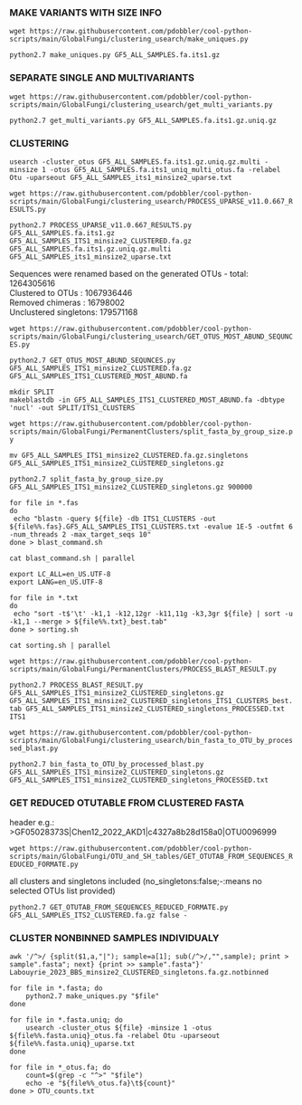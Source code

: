 ### MAKE VARIANTS WITH SIZE INFO

`wget https://raw.githubusercontent.com/pdobbler/cool-python-scripts/main/GlobalFungi/clustering_usearch/make_uniques.py`

`python2.7 make_uniques.py GF5_ALL_SAMPLES.fa.its1.gz` 

### SEPARATE SINGLE AND MULTIVARIANTS

`wget https://raw.githubusercontent.com/pdobbler/cool-python-scripts/main/GlobalFungi/clustering_usearch/get_multi_variants.py`

`python2.7 get_multi_variants.py GF5_ALL_SAMPLES.fa.its1.gz.uniq.gz` 

### CLUSTERING

`usearch -cluster_otus GF5_ALL_SAMPLES.fa.its1.gz.uniq.gz.multi -minsize 1 -otus GF5_ALL_SAMPLES.fa.its1_uniq_multi_otus.fa -relabel Otu -uparseout GF5_ALL_SAMPLES_its1_minsize2_uparse.txt`

`wget https://raw.githubusercontent.com/pdobbler/cool-python-scripts/main/GlobalFungi/clustering_usearch/PROCESS_UPARSE_v11.0.667_RESULTS.py`

`python2.7 PROCESS_UPARSE_v11.0.667_RESULTS.py GF5_ALL_SAMPLES.fa.its1.gz GF5_ALL_SAMPLES_ITS1_minsize2_CLUSTERED.fa.gz GF5_ALL_SAMPLES.fa.its1.gz.uniq.gz.multi GF5_ALL_SAMPLES_its1_minsize2_uparse.txt`

Sequences were renamed based on the generated OTUs - total: 1264305616  
Clustered to OTUs     : 1067936446  
Removed chimeras      : 16798002  
Unclustered singletons: 179571168  

`wget https://raw.githubusercontent.com/pdobbler/cool-python-scripts/main/GlobalFungi/clustering_usearch/GET_OTUS_MOST_ABUND_SEQUNCES.py`

`python2.7 GET_OTUS_MOST_ABUND_SEQUNCES.py GF5_ALL_SAMPLES_ITS1_minsize2_CLUSTERED.fa.gz GF5_ALL_SAMPLES_ITS1_CLUSTERED_MOST_ABUND.fa`

```
mkdir SPLIT
makeblastdb -in GF5_ALL_SAMPLES_ITS1_CLUSTERED_MOST_ABUND.fa -dbtype 'nucl' -out SPLIT/ITS1_CLUSTERS
```

`wget https://raw.githubusercontent.com/pdobbler/cool-python-scripts/main/GlobalFungi/PermanentClusters/split_fasta_by_group_size.py`

`mv GF5_ALL_SAMPLES_ITS1_minsize2_CLUSTERED.fa.gz.singletons GF5_ALL_SAMPLES_ITS1_minsize2_CLUSTERED_singletons.gz`

`python2.7 split_fasta_by_group_size.py GF5_ALL_SAMPLES_ITS1_minsize2_CLUSTERED_singletons.gz 900000`

```
for file in *.fas
do  
 echo "blastn -query ${file} -db ITS1_CLUSTERS -out ${file%%.fas}.GF5_ALL_SAMPLES_ITS1_CLUSTERS.txt -evalue 1E-5 -outfmt 6 -num_threads 2 -max_target_seqs 10"
done > blast_command.sh

cat blast_command.sh | parallel
```

```
export LC_ALL=en_US.UTF-8
export LANG=en_US.UTF-8

for file in *.txt
do  
 echo "sort -t$'\t' -k1,1 -k12,12gr -k11,11g -k3,3gr ${file} | sort -u -k1,1 --merge > ${file%%.txt}_best.tab"
done > sorting.sh

cat sorting.sh | parallel
```


`wget https://raw.githubusercontent.com/pdobbler/cool-python-scripts/main/GlobalFungi/PermanentClusters/PROCESS_BLAST_RESULT.py`

`python2.7 PROCESS_BLAST_RESULT.py GF5_ALL_SAMPLES_ITS1_minsize2_CLUSTERED_singletons.gz GF5_ALL_SAMPLES_ITS1_minsize2_CLUSTERED_singletons_ITS1_CLUSTERS_best.tab GF5_ALL_SAMPLES_ITS1_minsize2_CLUSTERED_singletons_PROCESSED.txt ITS1`

`wget https://raw.githubusercontent.com/pdobbler/cool-python-scripts/main/GlobalFungi/clustering_usearch/bin_fasta_to_OTU_by_processed_blast.py`

`python2.7 bin_fasta_to_OTU_by_processed_blast.py GF5_ALL_SAMPLES_ITS1_minsize2_CLUSTERED_singletons.gz GF5_ALL_SAMPLES_ITS1_minsize2_CLUSTERED_singletons_PROCESSED.txt`

### GET REDUCED OTUTABLE FROM CLUSTERED FASTA

header e.g.: >GF05028373S|Chen12_2022_AKD1|c4327a8b28d158a0|OTU0096999

`wget https://raw.githubusercontent.com/pdobbler/cool-python-scripts/main/GlobalFungi/OTU_and_SH_tables/GET_OTUTAB_FROM_SEQUENCES_REDUCED_FORMATE.py`

all clusters and singletons included (no_singletons:false;-:means no selected OTUs list provided)

`python2.7 GET_OTUTAB_FROM_SEQUENCES_REDUCED_FORMATE.py GF5_ALL_SAMPLES_ITS2_CLUSTERED.fa.gz false -`

### CLUSTER NONBINNED SAMPLES INDIVIDUALY

`awk '/^>/ {split($1,a,"|"); sample=a[1]; sub(/^>/,"",sample); print > sample".fasta"; next} {print >> sample".fasta"}' Labouyrie_2023_BBS_minsize2_CLUSTERED_singletons.fa.gz.notbinned`

```
for file in *.fasta; do
    python2.7 make_uniques.py "$file"
done
```

```
for file in *.fasta.uniq; do
    usearch -cluster_otus ${file} -minsize 1 -otus ${file%%.fasta.uniq}_otus.fa -relabel Otu -uparseout ${file%%.fasta.uniq}_uparse.txt
done
```

```
for file in *_otus.fa; do 
    count=$(grep -c "^>" "$file")
    echo -e "${file%%_otus.fa}\t${count}"
done > OTU_counts.txt
```









